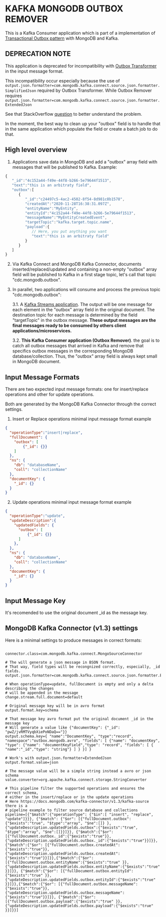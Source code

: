 # KAFKA MONGODB OUTBOX REMOVER

This is a Kafka Consumer application which is part of a implementation of [Transactional Outbox pattern](https://microservices.io/patterns/data/transactional-outbox.html) with MongoDB and Kafka.

## DEPRECATION NOTE

This application is deprecated for incompatibility with [Outbox Transformer](https://github.com/marlonpatrick/kafka-mongodb-outbox-transformer) in the input message format.

This incompatibility occur especially because the use of `output.json.formatter=com.mongodb.kafka.connect.source.json.formatter.SimplifiedJson` required by Outbox Transformer. While Outbox Remover requires `output.json.formatter=com.mongodb.kafka.connect.source.json.formatter.ExtendedJson`

See that StackOverflow [question](https://stackoverflow.com/questions/65055761/there-is-a-out-of-box-way-to-convert-a-simplifiedjson-to-a-bson) to better understand the problem.

In the moment, the best way to clean up your "outbox" field is to handle that in the same application which populate the field or create a batch job to do that.

## High level overview

1. Applications save data in MongoDB and add a "outbox" array field with messages that will be published to Kafka. Example:

```javascript
{
   "_id":"4c152a44-f49e-44f8-b266-5e79644f1513",
   "text":"this is an arbitraty field",
   "outbox":[
      {
         "_id":"c24497c5-4ac2-4502-8f54-8d981c8b1578",
         "createdAt":"2020-11-28T16:38:31.097Z",
         "entityName":"MyEntity",
         "entityId":"4c152a44-f49e-44f8-b266-5e79644f1513",
         "messageName":"MyEntityCreatedEvent",
         "targetTopic":"kafka.target.topic.name",
         "payload":{
            // Here, you put anything you want
            "text":"this is an arbitraty field"
         }
      }
   ]
}
```

2. Via Kafka Connect and MongoDB Kafka Connector, documents inserted/replaced/updated and containing a non-empty "outbox" array field will be published to Kafka in a first stage topic, let's call that topic "cdc.mongodb.outbox".

3. In parallel, two applications will consume and process the previous topic "cdc.mongodb.outbox":

   3.1. A [Kafka Streams application](https://github.com/marlonpatrick/kafka-mongodb-outbox-transformer). The output will be one message for each element in the "outbox" array field in the original document. The destination topic for each message is determined by the field "targetTopic" in the outbox message. **These output messages are the final messages ready to be consumed by others client applications/microservices.**

   3.2. **This Kafka Consumer application (Outbox Remover)**. the goal is to catch all outbox messages that arrived in Kafka and remove that specifics outbox messages in the corresponding MongoDB database/collection. Thus, the "outbox" array field is always kept small in MongoDB document.

## Input Message Formats

There are two expected input message formats: one for insert/replace operations and other for update operations.

Both are generated by the MongoDB Kafka Connector through the correct settings.

1. Insert or Replace operations minimal input message format example

```json
{
  "operationType":"insert|replace",
  "fullDocument": {
    "outbox": [
        {"_id": {}}
    ]
  },
  "ns": {
    "db": "databaseName",
    "coll": "collectionName"
  },
  "documentKey": {
    "_id": {}
  }
}
```

2. Update operations minimal input message format example

```json
{
  "operationType":"update",
  "updateDescription":{
    "updatedFields": {
      "outbox": [
          {"_id": {}}
      ]
    },
  },
  "ns": {
    "db": "databaseName",
    "coll": "collectionName"
  },
  "documentKey": {
    "_id": {}
  }
}
```

## Input Message Key

It's recomended to use the original document _id as the message key.

## MongoDB Kafka Connector (v1.3) settings

Here is a minimal settings to produce messages in correct formats:

```properties

connector.class=com.mongodb.kafka.connect.MongoSourceConnector

# The will generate a json message in BSON format. 
# That way, field types will be recongnized correctly, especially, _id fields.
output.json.formatter=com.mongodb.kafka.connect.source.json.formatter.ExtendedJson

# When operationType=update, fullDocument is empty and only a delta describing the changes
# will be appended in the message
change.stream.full.document=default

# Original message key will be in avro format
output.format.key=schema

# That message key avro format put the original document _id in the message key
# Will generate a value like {"documentKey": {"_id": "pwZ/jvRMTVyqbXiePoNDaQ=="}}
output.schema.key={ "name":"DocumentKey", "type":"record", "namespace":"outbox.mongodb.avro", "fields": [ {"name": "documentKey", "type": {"name": "documentKeyField","type": "record", "fields": [ { "name":"_id","type": "string"} ] } }] }

# Work's with output.json.formatter=ExtendedJson
output.format.value=json

# The message value will be a simple string instead a avro or json schema
value.converter=org.apache.kafka.connect.storage.StringConverter

# This pipeline filter the supported operations and ensures the correct schema,
# either in the insert/replace or in the update operations
# Here https://docs.mongodb.com/kafka-connector/v1.3/kafka-source there is a 
# pipeline example to filter source database and collections
pipeline=[{"$match":{"operationType": {"$in":[ "insert", "replace", "update"]}}}, {"$match": {"$or": [{"fullDocument.outbox":{"$exists":"true", "$type":"array", "$ne":[]} }, {"updateDescription.updatedFields.outbox":{"$exists":"true", "$type":"array", "$ne":[]}}]}}, {"$match":{"$or": [{"fullDocument.outbox._id":{"$exists":"true"}}, {"updateDescription.updatedFields.outbox._id":{"$exists":"true"}}]}},{"$match":{"$or": [{"fullDocument.outbox.createdAt":{"$exists":"true"}}, {"updateDescription.updatedFields.outbox.createdAt":{"$exists":"true"}}]}},{"$match":{"$or": [{"fullDocument.outbox.entityName":{"$exists":"true" }}, {"updateDescription.updatedFields.outbox.entityName":{"$exists":"true" }}]}}, {"$match":{"$or": [{"fullDocument.outbox.entityId":{"$exists":"true" }}, {"updateDescription.updatedFields.outbox.entityId":{"$exists":"true" }}]}},{"$match":{"$or": [{"fullDocument.outbox.messageName":{"$exists":"true"}}, {"updateDescription.updatedFields.outbox.messageName":{"$exists":"true"}}]}}, {"$match":{"$or": [{"fullDocument.outbox.payload":{"$exists":"true" }}, {"updateDescription.updatedFields.outbox.payload":{"$exists":"true" }}]}}]
```
